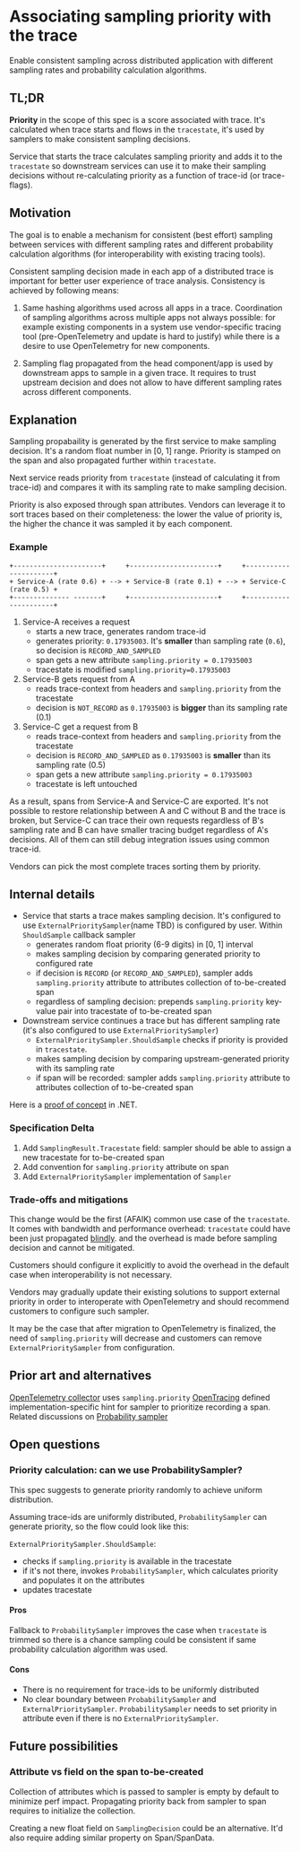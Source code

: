 # Associating sampling priority with the trace

Enable consistent sampling across distributed application with different
sampling rates and probability calculation algorithms.

## TL;DR

**Priority** in the scope of this spec is a score associated with trace.
It's calculated when trace starts and flows in the `tracestate`, it's
used by samplers to make consistent sampling decisions.

Service that starts the trace calculates sampling priority and adds it to the
`tracestate` so downstream services can use it to make their sampling decisions
without re-calculating priority as a function of trace-id (or trace-flags).

## Motivation

The goal is to enable a mechanism for consistent (best effort) sampling
between services with different sampling rates and different probability
calculation algorithms (for interoperability with existing tracing tools).

Consistent sampling decision made in each app of a distributed trace is
important for better user experience of trace analysis. Consistency is achieved
by following means:

1. Same hashing algorithms used across all apps in a trace.
   Coordination of sampling algorithms across multiple apps not always possible:
   for example existing components in a system use vendor-specific
   tracing tool (pre-OpenTelemetry and update is hard to justify) while there
   is a desire to use OpenTelemetry for new components.

2. Sampling flag propagated from the head component/app is used by downstream
   apps to sample in a given trace.
   It requires to trust upstream decision and does not allow to have different
   sampling rates across different components.

## Explanation

Sampling propabaility is generated by the first service to make sampling
decision. It's a random float number in [0, 1] range.
Priority is stamped on the span and also propagated further within `tracestate`.

Next service reads priority from `tracestate` (instead of calculating it from
trace-id) and compares it with its sampling rate to make sampling decision.

Priority is also exposed through span attributes. Vendors can leverage it
to sort traces based on their completeness: the lower the value of priority is,
the higher the chance it was sampled it by each component.

### Example

```
+----------------------+     +----------------------+     +----------------------+
+ Service-A (rate 0.6) + --> + Service-B (rate 0.1) + --> + Service-C (rate 0.5) +
+-------------- -------+     +----------------------+     +----------------------+
```

1. Service-A receives a request
   - starts a new trace, generates random trace-id
   - generates priority: `0.17935003`. It's **smaller** than sampling rate
     (`0.6`), so decision is `RECORD_AND_SAMPLED`
   - span gets a new attribute `sampling.priority = 0.17935003`
   - tracestate is modified `sampling.priority=0.17935003`
2. Service-B gets request from A
   - reads trace-context from headers and `sampling.priority` from the
     tracestate
   - decision is `NOT_RECORD` as `0.17935003` is **bigger** than its
     sampling rate (0.1)
3. Service-C get a request from B
   - reads trace-context from headers and `sampling.priority` from the
     tracestate
   - decision is `RECORD_AND_SAMPLED` as `0.17935003` is **smaller** than its
     sampling rate (0.5)
   - span gets a new attribute `sampling.priority = 0.17935003`
   - tracestate is left untouched

As a result, spans from Service-A and Service-C are exported.
It's not possible to restore relationship between A and C without B and the
trace is broken, but Service-C can trace their own requests regardless of B's
sampling rate and B can have smaller tracing budget regardless of A's decisions.
All of them can still debug integration issues using common trace-id.

Vendors can pick the most complete traces sorting them by priority.

## Internal details

- Service that starts a trace makes sampling decision.  It's configured to use
`ExternalPrioritySampler`(name TBD) is configured by user. Within `ShouldSample`
callback sampler
  - generates random float priority (6-9 digits) in [0, 1] interval
  - makes sampling decision by comparing generated priority to configured rate
  - if decision is `RECORD` (or `RECORD_AND_SAMPLED`), sampler adds
    `sampling.priority` attribute to attributes collection of to-be-created span
  - regardless of sampling decision: prepends `sampling.priority` key-value pair
    into tracestate of to-be-created span
- Downstream service continues a trace but has different sampling rate (it's
  also configured to use `ExternalPrioritySampler`)
  - `ExternalPrioritySampler.ShouldSample` checks if priority is provided in
    `tracestate`.
  - makes sampling decision by comparing upstream-generated priority with its
    sampling rate
  - if span will be recorded: sampler adds `sampling.priority` attribute to
    attributes collection of to-be-created span

Here is a [proof of concept](https://github.com/lmolkova/opentelemetry-dotnet/pull/1)
in .NET.

### Specification Delta

1. Add `SamplingResult.Tracestate` field: sampler should be able to assign a
   new tracestate for to-be-created span
2. Add convention for `sampling.priority` attribute on span
3. Add `ExternalPrioritySampler` implementation of `Sampler`

### Trade-offs and mitigations

This change would be the first (AFAIK) common use case of the `tracestate`.
It comes with bandwidth and performance overhead: `tracestate` could have
been just propagated [blindly](https://github.com/open-telemetry/opentelemetry-specification/issues/478).
and the overhead is made before sampling decision and cannot be mitigated.

Customers should configure it explicitly to avoid the overhead in the default
case when interoperability is not necessary.

Vendors may gradually update their existing solutions to support external
priority in order to interoperate with OpenTelemetry and should recommend
customers to configure such sampler.

It may be the case that after migration to OpenTelemetry is finalized, the need
of `sampling.priority` will decrease and customers can remove
`ExternalPrioritySampler` from configuration.

## Prior art and alternatives

[OpenTelemetry collector](https://github.com/open-telemetry/opentelemetry-collector/blob/60b03d0d2d503351501291b30836d2126487a741/processor/samplingprocessor/probabilisticsamplerprocessor/testdata/config.yaml#L10) uses `sampling.priority`
[OpenTracing](https://github.com/opentracing/specification/blob/master/semantic_conventions.md)
defined implementation-specific hint for sampler to prioritize recording a span.
Related discussions on [Probability sampler](https://github.com/open-telemetry/opentelemetry-specification/pull/570)

## Open questions

### Priority calculation: can we use ProbabilitySampler?

This spec suggests to generate priority randomly to achieve uniform
distribution.

Assuming trace-ids are uniformly distributed, `ProbabilitySampler` can generate
priority, so the flow could look like this:

`ExternalPrioritySampler.ShouldSample`:

- checks if `sampling.priority` is available in the tracestate
- if it's not there, invokes `ProbabilitySampler`, which calculates priority
  and populates it on the attributes
- updates tracestate

#### Pros

Fallback to `ProbabilitySampler` improves the case when `tracestate` is trimmed
so there is a chance sampling could be consistent if same probability
calculation algorithm was used.

#### Cons

- There is no requirement for trace-ids to be uniformly distributed
- No clear boundary between `ProbabilitySampler` and `ExternalPrioritySampler`.
`ProbabilitySampler` needs to set priority in attribute even if there is no
`ExternalPrioritySampler`.

## Future possibilities

### Attribute vs field on the span to-be-created

Collection of attributes which is passed to sampler is empty by default to
minimize perf impact. Propagating priority back from sampler to span requires
to initialize the collection.

Creating a new float field on `SamplingDecision` could be an alternative.
It'd also require adding similar property on Span/SpanData.
